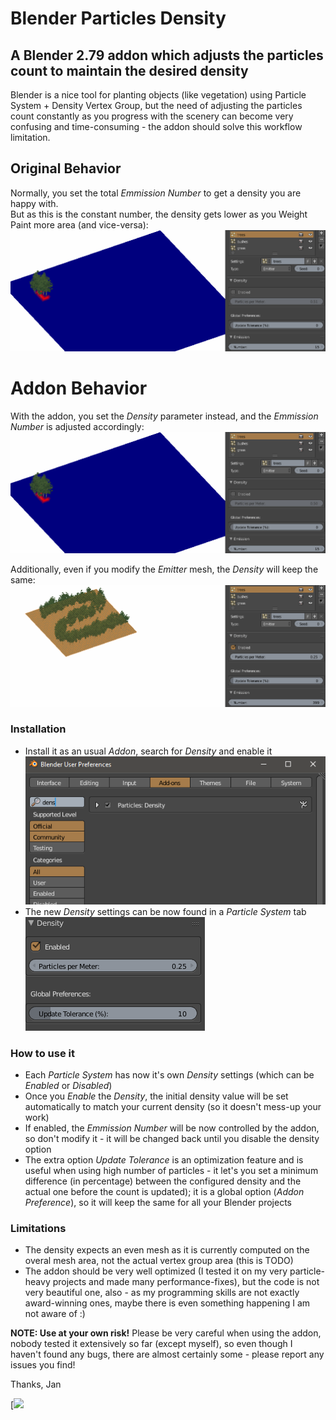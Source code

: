 # Blender Particles Density
## A Blender 2.79 addon which adjusts the particles count to maintain the desired density

Blender is a nice tool for planting objects (like vegetation) using Particle System + Density Vertex Group, but the need of adjusting the particles count constantly as you progress with the scenery can become very confusing and time-consuming - the addon should solve this workflow limitation.

## Original Behavior
Normally, you set the total *Emmission Number* to get a density you are happy with.<br/>
But as this is the constant number, the density gets lower as you Weight Paint more area (and vice-versa):<br/>
![](readme-files/standard.gif)


# Addon Behavior
With the addon, you set the *Density* parameter instead, and the *Emmission Number* is adjusted accordingly:<br/>
![](readme-files/addon.gif)

Additionally, even if you modify the *Emitter* mesh, the *Density* will keep the same:<br/>
![](readme-files/mesh-area.gif)

### Installation
- Install it as an usual *Addon*, search for *Density* and enable it<br/>
![](readme-files/blender-prefs-addon.png)
- The new *Density* settings can be now found in a *Particle System* tab<br/>
![](readme-files/addon-options.png)

### How to use it
- Each *Particle System* has now it's own *Density* settings (which can be *Enabled* or *Disabled*)
- Once you *Enable* the *Density*, the initial density value will be set automatically to match your current density (so it doesn't mess-up your work)
- If enabled, the *Emmission Number* will be now controlled by the addon, so don't modify it - it will be changed back until you disable the density option
- The extra option *Update Tolerance* is an optimization feature and is useful when using high number of particles - it let's you set a minimum difference (in percentage) between the configured density and the actual one before the count is updated); it is a global option (*Addon Preference*), so it will keep the same for all your Blender projects

### Limitations
- The density expects an even mesh as it is currently computed on the overal mesh area, not the actual vertex group area (this is TODO)
- The addon should be very well optimized (I tested it on my very particle-heavy projects and made many performance-fixes), but the code is not very beautiful one, also - as my programming skills are not exactly award-winning ones, maybe there is even something happening I am not aware of :)

**NOTE: Use at your own risk!**
Please be very careful when using the addon, nobody tested it extensively so far (except myself), so even though I haven't found any bugs, there are almost certainly some - please report any issues you find!

Thanks,
Jan

[[![](https://www.paypalobjects.com/en_US/i/btn/btn_donateCC_LG.gif)](https://www.paypal.com/cgi-bin/webscr?cmd=_donations&business=35AZKW44A96QQ&item_name=Particles+Density+-+Blender+Addon&currency_code=CZK&source=url)
